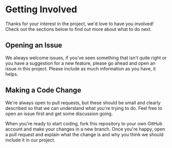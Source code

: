 # Getting Involved

Thanks for your interest in the project, we'd love to have you involved! Check out the sections below to find out more about what to do next.

## Opening an Issue

We always welcome issues, if you've seen something that isn't quite right or you have a suggestion for a new feature, please go ahead and open an issue in this project. Please include as much information as you have, it helps.

## Making a Code Change

We're always open to pull requests, but these should be small and clearly described so that we can understand what you're trying to do. Feel free to open an issue first and get some discussion going.

When you're ready to start coding, fork this repository to your own GitHub account and make your changes in a new branch. Once you're happy, open a pull request and explain what the change is and why you think we should include it in our project.

